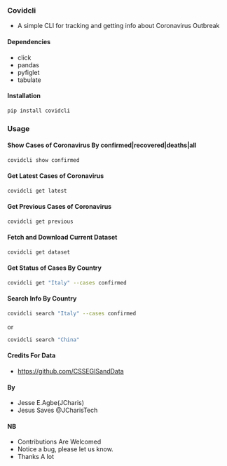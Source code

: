 ### Covidcli 
+ A simple CLI for tracking and getting info about Coronavirus Outbreak


#### Dependencies
+ click
+ pandas
+ pyfiglet
+ tabulate


#### Installation
```bash
pip install covidcli
```

### Usage
#### Show Cases of Coronavirus By confirmed|recovered|deaths|all
```bash
covidcli show confirmed
```


#### Get Latest Cases of Coronavirus
```bash
covidcli get latest
```


#### Get Previous Cases of Coronavirus
```bash
covidcli get previous
```

#### Fetch and Download Current Dataset
```bash
covidcli get dataset
```


#### Get Status of Cases By Country
```bash
covidcli get "Italy" --cases confirmed 
```

#### Search Info By Country
```bash
covidcli search "Italy" --cases confirmed 
```
or
```bash
covidcli search "China" 
```


#### Credits For Data
+ https://github.com/CSSEGISandData

#### By 
+ Jesse E.Agbe(JCharis)
+ Jesus Saves @JCharisTech



#### NB
+ Contributions Are Welcomed
+ Notice a bug, please let us know.
+ Thanks A lot